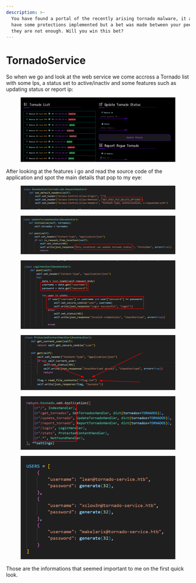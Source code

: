 ```yaml
---
description: >-
  You have found a portal of the recently arising tornado malware, it appears to
  have some protections implemented but a bet was made between your peers that
  they are not enough. Will you win this bet?
---
```


# TornadoService

So when we go and look at the web service we come accross a Tornado list with some Ips, a status set to active/inactiv and some features such as updating status or report ip:

<figure><img src="../../../../../.gitbook/assets/image (16) (1) (1) (1) (1) (1) (1) (1).png" alt=""><figcaption></figcaption></figure>

After looking at the features i go and read the source code of the application and spot the main details that pop to my eye:

<figure><img src="../../../../../.gitbook/assets/image (17) (1) (1) (1) (1) (1) (1).png" alt=""><figcaption></figcaption></figure>

<figure><img src="../../../../../.gitbook/assets/image (18) (1) (1) (1) (1).png" alt=""><figcaption></figcaption></figure>

<figure><img src="../../../../../.gitbook/assets/image (19) (1) (1) (1).png" alt=""><figcaption></figcaption></figure>

<figure><img src="../../../../../.gitbook/assets/image (20) (1) (1).png" alt=""><figcaption></figcaption></figure>

<figure><img src="../../../../../.gitbook/assets/image (21) (1) (1).png" alt=""><figcaption></figcaption></figure>

<figure><img src="../../../../../.gitbook/assets/image (22) (1) (1).png" alt=""><figcaption></figcaption></figure>

Those are the informations that seemed important to me on the first quick look.

